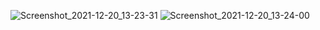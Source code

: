 ![Screenshot_2021-12-20_13-23-31](https://user-images.githubusercontent.com/81577496/146721517-49de5d7f-0475-450d-82f8-a134dcf05f05.png)
![Screenshot_2021-12-20_13-24-00](https://user-images.githubusercontent.com/81577496/146721531-3a5dcc06-b0a6-4f57-adc8-5289a74411b2.png)
